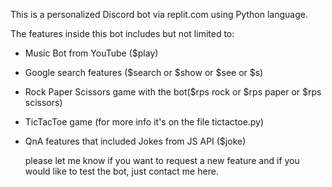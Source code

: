 This is a personalized Discord bot via replit.com using Python language. 

The features inside this bot includes but not limited to:
- Music Bot from YouTube ($play)
- Google search features ($search or $show or $see or $s)
- Rock Paper Scissors game with the bot($rps rock or $rps paper or $rps scissors)
- TicTacToe game (for more info it's on the file tictactoe.py)
- QnA features that included Jokes from JS API ($joke)

  please let me know if you want to request a new feature and if you would like to test the bot, just contact me here.
  

